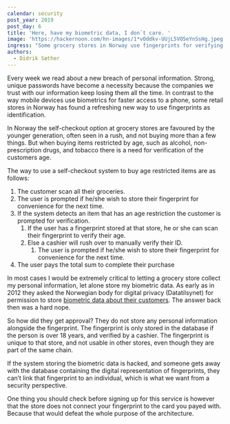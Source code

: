 ```yaml
---
calendar: security
post_year: 2019
post_day: 6
title: 'Here, have my biometric data, I don´t care. '
image: 'https://hackernoon.com/hn-images/1*vOddkv-UUjL5VO5eYnSsHg.jpeg'
ingress: "Some grocery stores in Norway use fingerprints for verifying the users age when buying an item that has age-restrictions. The security of this solution gets a thumb up \U0001F44D"
authors:
  - Didrik Sæther
---
```

Every week we read about a new breach of personal information. Strong, unique passwords have become a necessity because the companies we trust with our information keep losing them all the time. In contrast to the way mobile devices use biometrics for faster access to a phone, some retail stores in Norway has found a refreshing new way to use fingerprints as identification.  

In Norway the self-checkout option at grocery stores are favoured by the younger generation, often seen in a rush, and not buying more than a few things. But when buying items restricted by age, such as alcohol, non-prescription drugs, and tobacco there is a need for verification of the customers age.  

The way to use a self-checkout system to buy age restricted items are as follows:  

1. The customer scan all their groceries.
2. The user is prompted if he/she wish to store their fingerprint for convenience for the next time.  
3. If the system detects an item that has an age restriction the customer is prompted for verification.
   1. If the user has a fingerprint stored at that store, he or she can scan their fingerprint to verify their age.
   2. Else a cashier will rush over to manually verify their ID.
      1. The user is prompted if he/she wish to store their fingerprint for convenience for the next time.
4. The user pays the total sum to complete their purchase

In most cases I would be extremely critical to letting a grocery store collect my personal information, let alone store my biometric data. As early as in 2012 they asked the Norwegian body for digital privacy (Datatilsynet) for permission to store [biometric data about their customers](https://www.digi.no/artikler/sier-nei-til-fingeravtrykk-i-butikk/205969 "Digi.no"). The answer back then was a hard nope.  

So how did they get approval? They do not store any personal information alongside the fingerprint. The fingerprint is only stored in the database if the person is over 18 years, and verified by a cashier. The fingerprint is unique to that store, and not usable in other stores, even though they are part of the same chain.  

If the system storing the biometric data is hacked, and someone gets away with the database containing the digital representation of fingerprints, they can’t link that fingerprint to an individual, which is what we want from a security perspective.  

One thing you should check before signing up for this service is however that the store does not connect your fingerprint to the card you payed with. Because that would defeat the whole purpose of the architecture.
